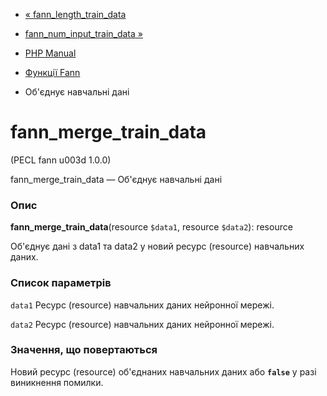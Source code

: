 - [« fann_length_train_data](function.fann-length-train-data.md)
- [fann_num_input_train_data »](function.fann-num-input-train-data.md)

- [PHP Manual](index.md)
- [Функції Fann](ref.fann.md)
- Об'єднує навчальні дані

# fann_merge_train_data

(PECL fann u003d 1.0.0)

fann_merge_train_data — Об'єднує навчальні дані

### Опис

**fann_merge_train_data**(resource `$data1`, resource `$data2`):
resource

Об'єднує дані з data1 та data2 у новий ресурс (resource) навчальних
даних.

### Список параметрів

`data1`
Ресурс (resource) навчальних даних нейронної мережі.

`data2`
Ресурс (resource) навчальних даних нейронної мережі.

### Значення, що повертаються

Новий ресурс (resource) об'єднаних навчальних даних або **`false`**
у разі виникнення помилки.
